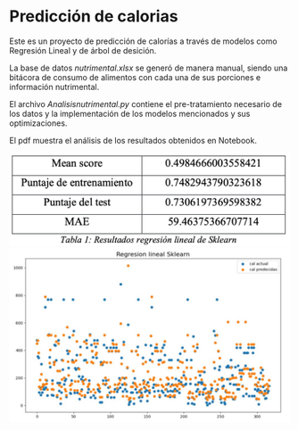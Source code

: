 # Predicción de calorias

Este es un proyecto de predicción de calorías a través de modelos como Regresión Lineal y de árbol de desición.

La base de datos *nutrimental.xlsx* se generó de manera manual, siendo una bitácora de consumo de alimentos con cada una de sus porciones e información nutrimental.

El archivo *Analisisnutrimental.py* contiene el pre-tratamiento necesario de los datos y la implementación de los modelos mencionados y sus optimizaciones. 

El pdf muestra el análisis de los resultados obtenidos en Notebook.

![](images/regresionlineal.png)
![](images/regresionlinealg.png)
